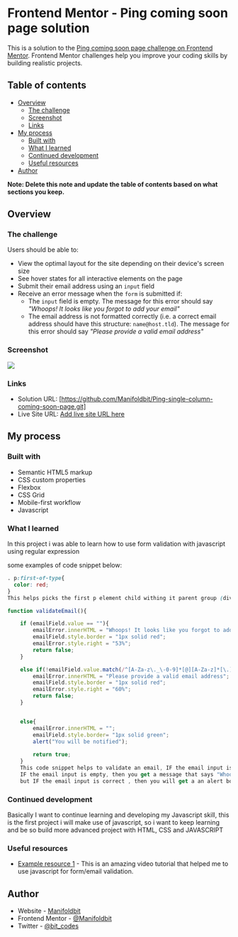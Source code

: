 # Frontend Mentor - Ping coming soon page solution

This is a solution to the [Ping coming soon page challenge on Frontend Mentor](https://www.frontendmentor.io/challenges/ping-single-column-coming-soon-page-5cadd051fec04111f7b848da). Frontend Mentor challenges help you improve your coding skills by building realistic projects. 

## Table of contents

- [Overview](#overview)
  - [The challenge](#the-challenge)
  - [Screenshot](#screenshot)
  - [Links](#links)
- [My process](#my-process)
  - [Built with](#built-with)
  - [What I learned](#what-i-learned)
  - [Continued development](#continued-development)
  - [Useful resources](#useful-resources)
- [Author](#author)

**Note: Delete this note and update the table of contents based on what sections you keep.**

## Overview

### The challenge

Users should be able to:

- View the optimal layout for the site depending on their device's screen size
- See hover states for all interactive elements on the page
- Submit their email address using an `input` field
- Receive an error message when the `form` is submitted if:
	- The `input` field is empty. The message for this error should say *"Whoops! It looks like you forgot to add your email"*
	- The email address is not formatted correctly (i.e. a correct email address should have this structure: `name@host.tld`). The message for this error should say *"Please provide a valid email address"*

### Screenshot

![](./screenshot.jpg)


### Links

- Solution URL: [https://github.com/Manifoldbit/Ping-single-column-coming-soon-page.git]
- Live Site URL: [Add live site URL here](https://your-live-site-url.com)

## My process

### Built with

- Semantic HTML5 markup
- CSS custom properties
- Flexbox
- CSS Grid
- Mobile-first workflow
- Javascript

### What I learned

In this project i was able to learn how to use form validation with javascript using regular expression

some examples of code snippet below:

```css
. p:first-of-type{
  color: red; 
}
This helps picks the first p element child withing it parent group (div)
```
```js
function validateEmail(){

    if (emailField.value == ""){
        emailError.innerHTML = "Whoops! It looks like you forgot to add your email";
        emailField.style.border = "1px solid red";
        emailError.style.right = "53%";
        return false;
    }

    else if(!emailField.value.match(/^[A-Za-z\._\-0-9]*[@][A-Za-z]*[\.][a-z]{2,4}$/)){
        emailError.innerHTML = "Please provide a valid email address";
        emailField.style.border = "1px solid red";
        emailError.style.right = "60%";
        return false;
    }


    else{
        emailError.innerHTML = "";
        emailField.style.border= "1px solid green";
        alert("You will be notified");
       
        return true;
    }
    This code snippet helps to validate an email, IF the email input is wrong then, u will see a message that says "Please provide a valid email address";
    IF the email input is empty, then you get a message that says "Whoops! It looks like you forgot to add your email";
    but IF the email input is correct , then you will get a an alert box messsage that says "You will be notified soon"
```

### Continued development

Basically I want to continue learning and developing my Javascript skill, this is the first project i will make use of javascript, so i want to keep learning and be so build more advanced project with HTML, CSS and JAVASCRIPT

### Useful resources

- [Example resource 1](https://www.youtube.com/watch?v=ndNPg8-5jgI) - This is an amazing video tutorial that helped me to use javascript for form/email validation.

## Author

- Website - [Manifoldbit](https://Manifoldbit.com)
- Frontend Mentor - [@Manifoldbit](https://www.frontendmentor.io/profile/Manifoldbit)
- Twitter - [@bit_codes](https://twitter.com/IloriBabajide)

